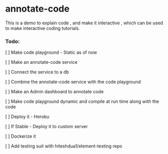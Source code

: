 # annotate-code
This is a demo to explain code , and make it interactive , which can be used to make interactive coding tutorials.


### Todo:

[ ] Make code playground - Static as of now

[ ] Make an annotate-code service

[ ] Connect the service to a db

[ ] Combine the annotate-code service with the code playground

[ ] Make an Admin dashboard to annotate code

[ ] Make code playground dynamic and compile at run time along with the code

[ ] Deploy it - Heroku

[ ] If Stable - Deploy it to custom server

[ ] Dockerize it

[ ] Add testing suit with hiteshdua1/element-testing repo

